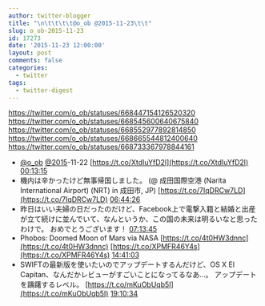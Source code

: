 ```yaml
---
author: twitter-blogger
title: "\n\t\t\t\t@o_ob @2015-11-23\t\t"
slug: o_ob-2015-11-23
id: 17273
date: '2015-11-23 12:00:00'
layout: post
comments: false
categories:
  - twitter
tags:
  - twitter-digest
---
```


https://twitter.com/o_ob/statuses/668447154126520320 https://twitter.com/o_ob/statuses/668545600640675840 https://twitter.com/o_ob/statuses/668552977892814850 https://twitter.com/o_ob/statuses/668665544812400640 https://twitter.com/o_ob/statuses/668733367978844161  

*   [@o_ob](https://twitter.com/o_ob) [@2015](https://twitter.com/2015)-11-22 [https://t.co/XtdIuYfD2l](https://t.co/XtdIuYfD2l) [00:13:15](https://twitter.com/o_ob/statuses/668447154126520320)
*   機内は辛かったけど無事帰国しました。 (@ 成田国際空港 (Narita International Airport) (NRT) in 成田市, JP) [https://t.co/7IqDRCw7LD](https://t.co/7IqDRCw7LD) [06:44:26](https://twitter.com/o_ob/statuses/668545600640675840)
*   昨日はいい夫婦の日だったのだけど、Facebook上で電撃入籍と結婚と出産が立て続けに並んでいて、なんというか、この国の未来は明るいなと思ったわけで。 おめでとうございます！ [07:13:45](https://twitter.com/o_ob/statuses/668552977892814850)
*   Phobos: Doomed Moon of Mars via NASA [https://t.co/4t0HW3dnnc](https://t.co/4t0HW3dnnc) [https://t.co/XPMFR46Y4s](https://t.co/XPMFR46Y4s) [14:41:03](https://twitter.com/o_ob/statuses/668665544812400640)
*   SWIFTの最新版を使いたいのでアップデートするんだけど、OS X El Capitan、なんだかレビューがすごいことになってるなあ…。 アップデートを躊躇するレベル。 [https://t.co/mKuObUqb5I](https://t.co/mKuObUqb5I) [19:10:34](https://twitter.com/o_ob/statuses/668733367978844161)